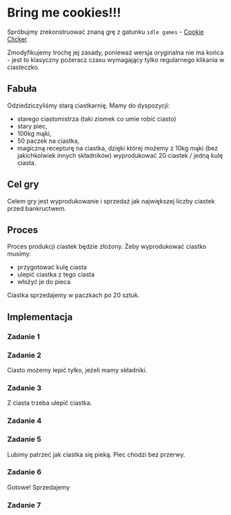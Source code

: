 # Bring me cookies!!!

<!-- markdown-link-check-disable-next-line -->

Spróbujmy zrekonstruować znaną grę z gatunku `idle games` - [Cookie Clicker](http://orteil.dashnet.org/cookieclicker/)

Zmodyfikujemy trochę jej zasady, ponieważ wersja oryginalna nie ma końca - jest to klasyczny pożeracz czasu wymagający tylko regularnego klikania w ciasteczko.

## Fabuła

Odziedziczyliśmy starą ciastkarnię. Mamy do dyspozycji:

- starego ciastomistrza (taki ziomek co umie robić ciasto)
- stary piec,
- 100kg mąki,
- 50 paczek na ciastka,
- magiczną recepturę na ciastka, dzięki której możemy z 10kg mąki (bez jakichkolwiek innych składników) wyprodukować 20 ciastek / jedną kulę ciasta.

## Cel gry

Celem gry jest wyprodukowanie i sprzedaż jak największej liczby ciastek przed bankructwem.

## Proces

Proces produkcji ciastek będzie złożony.
Żeby wyprodukować ciastko musimy:

- przygotować kulę ciasta
- ulepić ciastka z tego ciasta
- włożyć je do pieca

Ciastka sprzedajemy w paczkach po 20 sztuk.

## Implementacja

### Zadanie 1

<!-- Potrzebujemy kontrolkę do lepienia ciasta i licznik ulepionych ciastowych kul.

a) Przygotuj przycisk z etykietą "Ulep ciasto".

b) Niech nad przyciskiem wyświetla się poziomy "pasek postępu" pokazujący na jakim etapie lepienia ciasta
jesteśmy. Niech pasek ma wymiary 100px szerokości i 10px wysokości i szare tło.

c) Niech w momencie kliknięcia w przycisk pasek stopniowo zacznie zapełniać sie na zielono od lewej strony. Pełne zazielenienei paska powinno nastąpić po 4 sekundach. Etykieta na przycisku powinna zmieniać się na "zatrzymaj lepienie".

d) Niech nad kontrolką do lepienia ciasta wyświetla się napis: "Liczba ulepionych ciastowych kul: 0". Po zapełnieniu się paska postępu liczba powinna zwiększyć się o 1, a pasek postępu powinien wrócić na "pozycję 0".

e) Spraw, żeby ponowne kliknięcie w przycisk zatrzymywało pasek postępu. Niech kolejne zaś wznawia jego animację i tak na przemian. (Efekt play/pause) -->

### Zadanie 2

Ciasto możemy lepić tylko, jeżeli mamy składniki.

<!-- a) Niech nad napisem "Liczba ulepionych ciastowych kul" wyświetlał się napis "Ilość mąki: 100kg". -->

<!-- b) Niech rozpoczęcie lepienia kolejnej kuli z ciasta będzie możliwe tylko jeżeli mamy co najmniej 10kg mąki.

c) Niech ilość mąki zmniejsza się o 10kg w momencie, gdy zaczynamy produkować kolejną kulę. -->

<!-- d) Jeżeli wydamy polecenie lepienia ciasta, ale skończą nam się składniki, to niech obok przycisku pojawia się czerwony napis "Za mało mąki". -->

### Zadanie 3

Z ciasta trzeba ulepić ciastka.

<!-- a) Niech pod przyciskiem "Ulep ciasto" wyświetla się tyle okrągłych, żółtych kul o średnicy 50px ile wynosi liczba ulepionych ciastowych kul. -->

<!-- b) Niech pod kulami pojawia się napis "Liczba ulepionych ciastek: 0" -->
<!--
c) Niech kliknięcie w kulę zmniejsza ją o 5px i zwiększa liczbę ulepionych ciastek o 1 -->

<!-- d) Gdy kula zniknie (jej rozmiar wynosi 0px) niech zaktualizuje to liczbę ulepionych ciastowych kul (-1) -->

### Zadanie 4

<!-- Ciastka trzeba włożyć do pieca. Piec mieści max 9 ciastek. -->

<!-- a) Niech pod napisem "Liczba ulepionych ciastek" pojawia się przycisk "Włoż jedno ciastko do pieca" -->

<!-- b) Niech poniżej pojawia się napis "Liczba ciastek w piecu: 0/9" -->

<!-- c) Niech kliknięcie w przycisk zwiększa licznik ciastek w piecu i zmniejsza licznik ulepionych ciastek. -->
<!--
d) Niech przy próbie wrzucenia ciastka do pełnego pieca pojawia się alert "Piec jest pełen". -->
<!--
e) Jeżeli nie mamy tyle ciastek, żeby piec się zapełnił wyświelmy alert z tekstem "Robiliśmy co w naszej mocy, ale mamy za mało ciastek"` -->

### Zadanie 5

Lubimy patrzeć jak ciastka się pieką. Piec chodzi bez przerwy.

<!-- a) Niech stan pieca będzie zobrazowany gridem o wymiarach 3x3 -->

<!-- b) Niech w momencie włożenia ciastka do pieca pierwsze wolne miejsce na gridzie zostanie zapełnione żółtym kołem. -->

<!-- c) Niech każde ciastko zmienia swój kolor w zależności od czasu, który siedzi w piecu.

 - 0-3 sekundy (żółty)
 - 3-6 sekundy (pomarańczowy)
 - 6-9 sekundy (brązowy)
 - 9-12 sekund (czarny) -->

<!-- d) Jeżeli ciastko siedzi w piecu więcej niż 12 sekund niech wyparuje -->

### Zadanie 6

Gotowe! Sprzedajemy

<!-- a) Niech pod piecem wyświetla się napis "Liczba gotowych ciastek: 0" -->

<!-- b) Niech kliknięcie w ciastko w piecu zwiększa licznik gotowych ciastek, ale:

  - jeżeli ciastko jest czarne, żółte lub pomarańczowe, to kliknięcie w nie po prostu usuwa je z pieca
  - tolerujemy tylko brązowe ciastka -->

<!-- c) Niech pod "Liczba gotowych ciastek" wyświetla się napis "Zarobiliśmy: 0 PLN" -->

<!-- d) Niech co losowy odstęp czasu (3-6 sekund) liczba gotowych ciastek zmniejsza się o losową liczbę (1-10)

- za każde ciastko zarobimy 5 PLN
- jeżeli sprzedajemy > 5 ciastek na raz, to za każde zarabiamy 4 PLN (promocja)

e) Nie zapomnijmy zaktualizować licznika PLNów ;) -->

### Zadanie 7

<!-- Mąka by się przydała

a) Dodaj przycisk "Zakup mąkę" -->

<!-- b) Niech kliknięcie zmniejsza licznik PLN o 50 i zwiększa licznik mąki o 100

Smacznego :D -->





